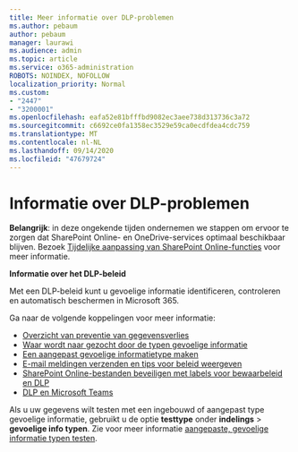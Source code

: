 ```yaml
---
title: Meer informatie over DLP-problemen
ms.author: pebaum
author: pebaum
manager: laurawi
ms.audience: admin
ms.topic: article
ms.service: o365-administration
ROBOTS: NOINDEX, NOFOLLOW
localization_priority: Normal
ms.custom:
- "2447"
- "3200001"
ms.openlocfilehash: eafa52e81bfffbd9082ec3aee738d313736c3a72
ms.sourcegitcommit: c6692ce0fa1358ec3529e59ca0ecdfdea4cdc759
ms.translationtype: MT
ms.contentlocale: nl-NL
ms.lasthandoff: 09/14/2020
ms.locfileid: "47679724"
---
```

# <a name="information-about-dlp-issues"></a>Informatie over DLP-problemen

**Belangrijk**: in deze ongekende tijden ondernemen we stappen om ervoor te zorgen dat SharePoint Online- en OneDrive-services optimaal beschikbaar blijven. Bezoek [Tijdelijke aanpassing van SharePoint Online-functies](https://aka.ms/ODSPAdjustments) voor meer informatie.

**Informatie over het DLP-beleid**

Met een DLP-beleid kunt u gevoelige informatie identificeren, controleren en automatisch beschermen in Microsoft 365.

Ga naar de volgende koppelingen voor meer informatie:

- [Overzicht van preventie van gegevensverlies](https://docs.microsoft.com/microsoft-365/compliance/data-loss-prevention-policies)
- [Waar wordt naar gezocht door de typen gevoelige informatie](https://docs.microsoft.com/microsoft-365/compliance/sensitive-information-type-entity-definitions)
- [Een aangepast gevoelige informatietype maken](https://docs.microsoft.com/microsoft-365/compliance/create-a-custom-sensitive-information-type)
- [E-mail meldingen verzenden en tips voor beleid weergeven](https://docs.microsoft.com/microsoft-365/compliance/use-notifications-and-policy-tips)
- [SharePoint Online-bestanden beveiligen met labels voor bewaarbeleid en DLP](https://docs.microsoft.com/microsoft-365/compliance/protect-sharepoint-online-files-with-office-365-labels-and-dlp)
- [DLP en Microsoft Teams](https://docs.microsoft.com/microsoft-365/compliance/dlp-microsoft-teams)

Als u uw gegevens wilt testen met een ingebouwd of aangepast type gevoelige informatie, gebruikt u de optie **testtype** onder **indelings**  >  **gevoelige info typen**. Zie voor meer informatie [aangepaste, gevoelige informatie typen testen](https://docs.microsoft.com/microsoft-365/compliance/create-a-custom-sensitive-information-type#create-custom-sensitive-information-types-in-the-security--compliance-center).